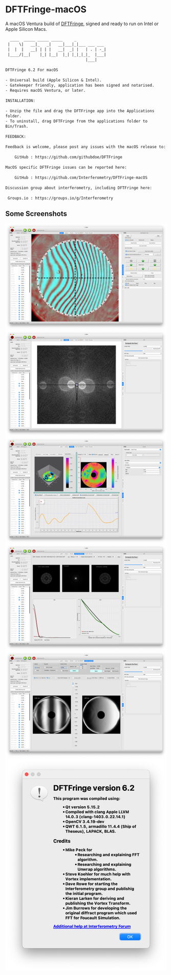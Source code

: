 # DFTFringe-macOS
A macOS Ventura build of [DFTFringe](https://github.com/githubdoe/DFTFringe), signed and ready to run on Intel or Apple Silicon Macs.

```
  ____  _____ _____ _____     _
 |    \|   __|_   _|   __|___|_|___ ___ ___
 |  |  |   __| | | |   __|  _| |   | . | -_|
 |____/|__|    |_| |__|  |_| |_|_|_|_  |___|
                                   |___|

DFTFringe 6.2 For macOS

- Universal build (Apple Silicon & Intel).
- Gatekeeper friendly, application has been signed and notarised.
- Requires macOS Ventura, or later.

INSTALLATION:

- Unzip the file and drag the DFTFringe app into the Applications folder.
- To uninstall, drag DFTFringe from the applications folder to Bin/Trash.

FEEDBACK:

Feedback is welcome, please post any issues with the macOS release to:

    GitHub : https://github.com/githubdoe/DFTFringe

MacOS specific DFTFringe issues can be reported here:

    GitHub : https://github.com/Interferometry/DFTFringe-macOS

Discussion group about interferometry, including DFTFringe here:

 Groups.io : https://groups.io/g/Interferometry

```

## Some Screenshots

![Screenshot of macOS version of DFTFringe - interferogram tab](https://github.com/Interferometry/DFTFringe-macOS/blob/main/images/DFTFringe-macOS-1-igram.png)
![Screenshot of macOS version of DFTFringe - analyze tab](https://github.com/Interferometry/DFTFringe-macOS/blob/main/images/DFTFringe-macOS-2-analyze.png)
![Screenshot of macOS version of DFTFringe - results tab](https://github.com/Interferometry/DFTFringe-macOS/blob/main/images/DFTFringe-macOS-3-results.png)
![Screenshot of macOS version of DFTFringe - star test tab](https://github.com/Interferometry/DFTFringe-macOS/blob/main/images/DFTFringe-macOS-4-startest.png)
![Screenshot of macOS version of DFTFringe - ronchi tab ](https://github.com/Interferometry/DFTFringe-macOS/blob/main/images/DFTFringe-macOS-5-ronchi.png)
![Screenshot of macOS version of DFTFringe - about box](https://github.com/Interferometry/DFTFringe-macOS/blob/main/images/DFTFringe-macOS-6-about.png)